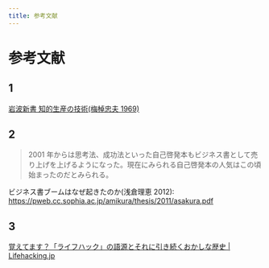 ```yaml
---
title: 参考文献
---
```


# 参考文献

## 1
[岩波新書 知的生産の技術(梅棹忠夫 1969)](https://www.amazon.co.jp/dp/B014R3S71E)

## 2
>2001 年からは思考法、成功法といった自己啓発本もビジネス書として売り上げを上げるようになった。現在にみられる自己啓発本の人気はこの頃始まったのだとみられる。

ビジネス書ブームはなぜ起きたのか(浅倉理恵 2012): https://pweb.cc.sophia.ac.jp/amikura/thesis/2011/asakura.pdf

## 3
[覚えてます？「ライフハック」の語源とそれに引き続くおかしな歴史 | Lifehacking.jp](https://lifehacking.jp/2017/11/lifehack-the-origin/)
